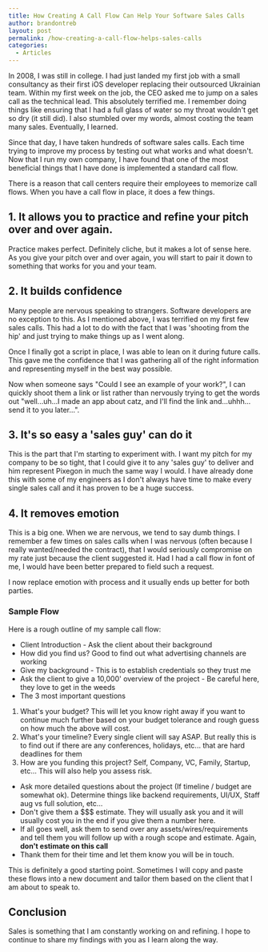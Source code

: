 ```yaml
---
title: How Creating A Call Flow Can Help Your Software Sales Calls
author: brandontreb
layout: post
permalink: /how-creating-a-call-flow-helps-sales-calls
categories:
  - Articles
---
```

 
In 2008, I was still in college. I had just landed my first job with a small consultancy as their first iOS developer replacing their outsourced Ukrainian team. Within my first week on the job, the CEO asked me to jump on a sales call as the technical lead.  This absolutely terrified me.  I remember doing things like ensuring that I had a full glass of water so my throat wouldn't get so dry (it still did).  I also stumbled over my words, almost costing the team many sales.  Eventually, I learned.

Since that day, I have taken hundreds of software sales calls.  Each time trying to improve my process by testing out what works and what doesn't.  Now that I run my own company, I have found that one of the most beneficial things that I have done is implemented a standard call flow.

There is a reason that call centers require their employees to memorize call flows.  When you have a call flow in place, it does a few things. 

## 1. It allows you to practice and refine your pitch over and over again. 

Practice makes perfect.  Definitely cliche, but it makes a lot of sense here. As you give your pitch over and over again, you will start to pair it down to something that works for you and your team.

## 2. It builds confidence

Many people are nervous speaking to strangers. Software developers are no exception to this.  As I mentioned above, I was terrified on my first few sales calls.  This had a lot to do with the fact that I was 'shooting from the hip' and just trying to make things up as I went along.

Once I finally got a script in place, I was able to lean on it during future calls.  This gave me the confidence that I was gathering all of the right information and representing myself in the best way possible. 

Now when someone says "Could I see an example of your work?", I can quickly shoot them a link or list rather than nervously trying to get the words out "well...uh...I made an app about catz, and I'll find the link and...uhhh... send it to you later...".

## 3. It's so easy a 'sales guy' can do it

This is the part that I'm starting to experiment with.  I want my pitch for my company to be so tight, that I could give it to any 'sales guy' to deliver and him represent Pixegon in much the same way I would.  I have already done this with some of my engineers as I don't always have time to make every single sales call and it has proven to be a huge success.

## 4. It removes emotion

This is a big one. When we are nervous, we tend to say dumb things.  I remember a few times on sales calls when I was nervous (often because I really wanted/needed the contract), that I would seriously compromise on my rate just because the client suggested it.  Had I had a call flow in font of me, I would have been better prepared to field such a request. 

I now replace emotion with process and it usually ends up better for both parties.

### Sample Flow

Here is a rough outline of my sample call flow:

- Client Introduction - Ask the client about their background
- How did you find us? Good to find out what advertising channels are working
- Give my background - This is to establish credentials so they trust me
- Ask the client to give a 10,000' overview of the project - Be careful here, they love to get in the weeds
- The 3 most important questions
 1. What's your budget? This will let you know right away if you want to continue much further based on your budget tolerance and rough guess on how much the above will cost.
 2. What's your timeline? Every single client will say ASAP.  But really this is to find out if there are any conferences, holidays, etc... that are hard deadlines for them
 3. How are you funding this project? Self, Company, VC, Family, Startup, etc... This will also help you assess risk.
- Ask more detailed questions about the project (If timeline / budget are somewhat ok).  Determine things like backend requirements, UI/UX, Staff aug vs full solution, etc...
- Don't give them a $$$ estimate. They will usually ask you and it will usually cost you in the end if you give them a number here.
- If all goes well, ask them to send over any assets/wires/requirements and tell them you will follow up with a rough scope and estimate. Again, **don't estimate on this call** 
- Thank them for their time and let them know you will be in touch.

This is definitely a good starting point.  Sometimes I will copy and paste these flows into a new document and tailor them based on the client that I am about to speak to. 

## Conclusion 

Sales is something that I am constantly working on and refining.  I hope to continue to share my findings with you as I learn along the way.


 

 
